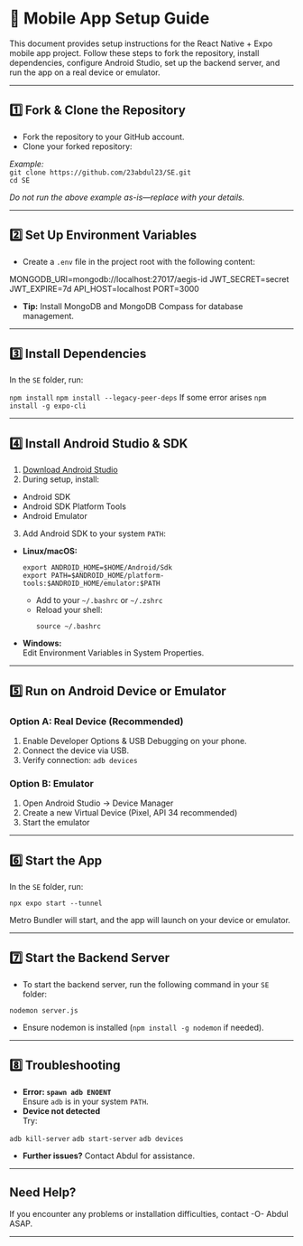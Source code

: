 # 📱 Mobile App Setup Guide

This document provides setup instructions for the React Native + Expo mobile app project. Follow these steps to fork the repository, install dependencies, configure Android Studio, set up the backend server, and run the app on a real device or emulator.

---

## 1️⃣ Fork & Clone the Repository

- Fork the repository to your GitHub account.
- Clone your forked repository:


_Example:_  
`git clone https://github.com/23abdul23/SE.git`  
`cd SE`

_Do not run the above example as-is—replace with your details._

---

## 2️⃣ Set Up Environment Variables

- Create a `.env` file in the project root with the following content:


MONGODB_URI=mongodb://localhost:27017/aegis-id
JWT_SECRET=secret
JWT_EXPIRE=7d
API_HOST=localhost
PORT=3000


- **Tip:** Install MongoDB and MongoDB Compass for database management.

---

## 3️⃣ Install Dependencies

In the `SE` folder, run:

`npm install`
`npm install --legacy-peer-deps` If some error arises
`npm install -g expo-cli`



---

## 4️⃣ Install Android Studio & SDK

1. [Download Android Studio](https://developer.android.com/studio)
2. During setup, install:
 - Android SDK
 - Android SDK Platform Tools
 - Android Emulator
3. Add Android SDK to your system `PATH`:
 - **Linux/macOS:**
   ```
   export ANDROID_HOME=$HOME/Android/Sdk
   export PATH=$ANDROID_HOME/platform-tools:$ANDROID_HOME/emulator:$PATH
   ```
   - Add to your `~/.bashrc` or `~/.zshrc`
   - Reload your shell:
     ```
     source ~/.bashrc
     ```
 - **Windows:**  
   Edit Environment Variables in System Properties.

---

## 5️⃣ Run on Android Device or Emulator

### Option A: Real Device (Recommended)

1. Enable Developer Options & USB Debugging on your phone.
2. Connect the device via USB.
3. Verify connection:
`adb devices`


### Option B: Emulator

1. Open Android Studio → Device Manager
2. Create a new Virtual Device (Pixel, API 34 recommended)
3. Start the emulator

---

## 6️⃣ Start the App

In the `SE` folder, run:

`npx expo start --tunnel`


Metro Bundler will start, and the app will launch on your device or emulator.

---

## 7️⃣ Start the Backend Server

- To start the backend server, run the following command in your `SE` folder:

`nodemon server.js`


- Ensure nodemon is installed (`npm install -g nodemon` if needed).

---

## 8️⃣ Troubleshooting

- **Error: `spawn adb ENOENT`**  
Ensure `adb` is in your system `PATH`.
- **Device not detected**  
Try:

`adb kill-server`
`adb start-server`
`adb devices`

- **Further issues?** Contact Abdul for assistance.

---

## Need Help?

If you encounter any problems or installation difficulties, contact -O- Abdul ASAP.

---

